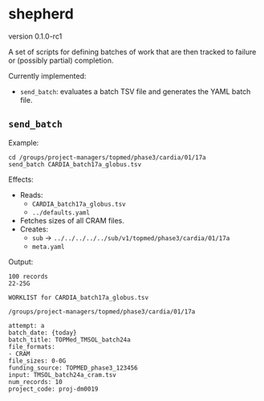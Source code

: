 # shepherd

version 0.1.0-rc1

A set of scripts for defining batches of work that are then tracked to failure or (possibly partial) completion.

Currently implemented:

* `send_batch`: evaluates a batch TSV file and generates the YAML batch file.

## `send_batch`

Example:

    cd /groups/project-managers/topmed/phase3/cardia/01/17a
    send_batch CARDIA_batch17a_globus.tsv

Effects:

* Reads:
  - `CARDIA_batch17a_globus.tsv`
  - `../defaults.yaml`
* Fetches sizes of all CRAM files.
* Creates:
  - `sub` -> `../../../../../sub/v1/topmed/phase3/cardia/01/17a`
  - `meta.yaml`

Output:

    100 records
    22-25G

    WORKLIST for CARDIA_batch17a_globus.tsv

    /groups/project-managers/topmed/phase3/cardia/01/17a

    attempt: a
    batch_date: {today}
    batch_title: TOPMed_TMSOL_batch24a
    file_formats:
    - CRAM
    file_sizes: 0-0G
    funding_source: TOPMED_phase3_123456
    input: TMSOL_batch24a_cram.tsv
    num_records: 10
    project_code: proj-dm0019
